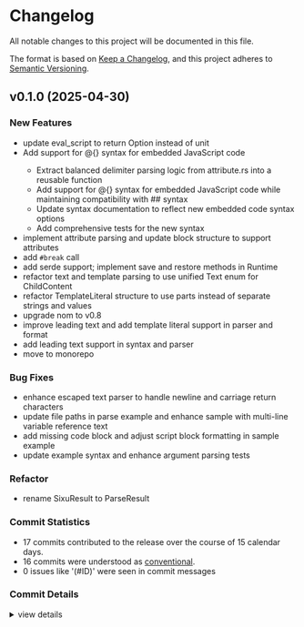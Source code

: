 # Changelog

All notable changes to this project will be documented in this file.

The format is based on [Keep a Changelog](https://keepachangelog.com/en/1.0.0/),
and this project adheres to [Semantic Versioning](https://semver.org/spec/v2.0.0.html).

## v0.1.0 (2025-04-30)

### New Features

 - <csr-id-1f0a4b0aca87b58a5b92d189aa0f8b4f12bd4ba1/> update eval_script to return Option<RValue> instead of unit
 - <csr-id-2393a0811332edcc0c861efba44e06accf2c93b9/> Add support for @{} syntax for embedded JavaScript code
   - Extract balanced delimiter parsing logic from attribute.rs into a reusable function
   - Add support for @{} syntax for embedded JavaScript code while maintaining compatibility with ## syntax
   - Update syntax documentation to reflect new embedded code syntax options
   - Add comprehensive tests for the new syntax
 - <csr-id-f39c6c33fe800c0a92866f6028314af6cf68d2f5/> implement attribute parsing  and update block structure to support attributes
 - <csr-id-c6939e2f22469f07010162ee1177fcf0946b419c/> add `#break` call
 - <csr-id-1c43f417b4790c2de2086292040c0d0fc1ecaf64/> add serde support; implement save and restore methods in Runtime
 - <csr-id-243dac2b3e307e4e669d4a2db6fd95b6346ccac4/> refactor text and template parsing to use unified Text enum for ChildContent
 - <csr-id-b50144da92fd9fda31e29120f181608c951f75a9/> refactor TemplateLiteral structure to use parts instead of separate strings and values
 - <csr-id-c3aaa4357906da38f1c35bfbc361c217d748f2ae/> upgrade nom to v0.8
 - <csr-id-591ee274b2124c1ea54e34edd5b4dde3043f3ef9/> improve leading text and add template literal support in parser and format
 - <csr-id-6ca5c539af48570cd7ec4cf26e377b6181120079/> add leading text support in syntax and parser
 - <csr-id-97245e070f6f1c770b023fb9b0713b5d34a99332/> move to monorepo

### Bug Fixes

 - <csr-id-3aefb490b993f7f47a17f18200181150e4e54e61/> enhance escaped text parser to handle newline and carriage return characters
 - <csr-id-f5d07c74295f5fb996049a572ccde29231174b46/> update file paths in parse example and enhance sample with multi-line variable reference text
 - <csr-id-2bcd8784a82de8e8feb85f509eed5017d249167b/> add missing code block and adjust script block formatting in sample example
 - <csr-id-7bea0a5faff7ed7644a0f4c4efd19a447597d24d/> update example syntax and enhance argument parsing tests

### Refactor

 - <csr-id-5fa6d1aa5811e5323ea33a0a580c1d82fc84ba78/> rename SixuResult to ParseResult

### Commit Statistics

<csr-read-only-do-not-edit/>

 - 17 commits contributed to the release over the course of 15 calendar days.
 - 16 commits were understood as [conventional](https://www.conventionalcommits.org).
 - 0 issues like '(#ID)' were seen in commit messages

### Commit Details

<csr-read-only-do-not-edit/>

<details><summary>view details</summary>

 * **Uncategorized**
    - Update eval_script to return Option<RValue> instead of unit ([`1f0a4b0`](https://github.com/Icemic/sixu/commit/1f0a4b0aca87b58a5b92d189aa0f8b4f12bd4ba1))
    - Add support for @{} syntax for embedded JavaScript code ([`2393a08`](https://github.com/Icemic/sixu/commit/2393a0811332edcc0c861efba44e06accf2c93b9))
    - Implement attribute parsing  and update block structure to support attributes ([`f39c6c3`](https://github.com/Icemic/sixu/commit/f39c6c33fe800c0a92866f6028314af6cf68d2f5))
    - Add `#break` call ([`c6939e2`](https://github.com/Icemic/sixu/commit/c6939e2f22469f07010162ee1177fcf0946b419c))
    - Add serde support; implement save and restore methods in Runtime ([`1c43f41`](https://github.com/Icemic/sixu/commit/1c43f417b4790c2de2086292040c0d0fc1ecaf64))
    - Refactor: runtime; tests: add runtime test case; ([`7c502ee`](https://github.com/Icemic/sixu/commit/7c502ee7b4e6779251880e2d0cdf697e2ba8f38b))
    - Refactor text and template parsing to use unified Text enum for ChildContent ([`243dac2`](https://github.com/Icemic/sixu/commit/243dac2b3e307e4e669d4a2db6fd95b6346ccac4))
    - Refactor TemplateLiteral structure to use parts instead of separate strings and values ([`b50144d`](https://github.com/Icemic/sixu/commit/b50144da92fd9fda31e29120f181608c951f75a9))
    - Rename SixuResult to ParseResult ([`5fa6d1a`](https://github.com/Icemic/sixu/commit/5fa6d1aa5811e5323ea33a0a580c1d82fc84ba78))
    - Enhance escaped text parser to handle newline and carriage return characters ([`3aefb49`](https://github.com/Icemic/sixu/commit/3aefb490b993f7f47a17f18200181150e4e54e61))
    - Upgrade nom to v0.8 ([`c3aaa43`](https://github.com/Icemic/sixu/commit/c3aaa4357906da38f1c35bfbc361c217d748f2ae))
    - Update file paths in parse example and enhance sample with multi-line variable reference text ([`f5d07c7`](https://github.com/Icemic/sixu/commit/f5d07c74295f5fb996049a572ccde29231174b46))
    - Improve leading text and add template literal support in parser and format ([`591ee27`](https://github.com/Icemic/sixu/commit/591ee274b2124c1ea54e34edd5b4dde3043f3ef9))
    - Add leading text support in syntax and parser ([`6ca5c53`](https://github.com/Icemic/sixu/commit/6ca5c539af48570cd7ec4cf26e377b6181120079))
    - Add missing code block and adjust script block formatting in sample example ([`2bcd878`](https://github.com/Icemic/sixu/commit/2bcd8784a82de8e8feb85f509eed5017d249167b))
    - Update example syntax and enhance argument parsing tests ([`7bea0a5`](https://github.com/Icemic/sixu/commit/7bea0a5faff7ed7644a0f4c4efd19a447597d24d))
    - Move to monorepo ([`97245e0`](https://github.com/Icemic/sixu/commit/97245e070f6f1c770b023fb9b0713b5d34a99332))
</details>

